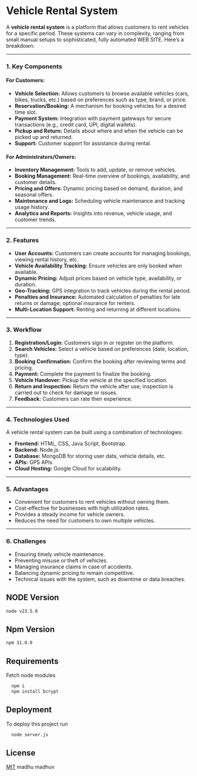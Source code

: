 # Vehicle Rental System

A **vehicle rental system** is a platform that allows customers to rent vehicles for a specific period. These systems can vary in complexity, ranging from small manual setups to sophisticated, fully automated WEB SITE. Here’s a breakdown:

---

### **1. Key Components**

#### **For Customers:**

- **Vehicle Selection:** Allows customers to browse available vehicles (cars, bikes, trucks, etc.) based on preferences such as type, brand, or price.
- **Reservation/Booking:** A mechanism for booking vehicles for a desired time slot.
- **Payment System:** Integration with payment gateways for secure transactions (e.g., credit card, UPI, digital wallets).
- **Pickup and Return:** Details about where and when the vehicle can be picked up and returned.
- **Support:** Customer support for assistance during rental.

#### **For Administrators/Owners:**

- **Inventory Management:** Tools to add, update, or remove vehicles.
- **Booking Management:** Real-time overview of bookings, availability, and customer details.
- **Pricing and Offers:** Dynamic pricing based on demand, duration, and seasonal offers.
- **Maintenance and Logs:** Scheduling vehicle maintenance and tracking usage history.
- **Analytics and Reports:** Insights into revenue, vehicle usage, and customer trends.

---

### **2. Features**

- **User Accounts:** Customers can create accounts for managing bookings, viewing rental history, etc.
- **Vehicle Availability Tracking:** Ensure vehicles are only booked when available.
- **Dynamic Pricing:** Adjust prices based on vehicle type, availability, or duration.
- **Geo-Tracking:** GPS integration to track vehicles during the rental period.
- **Penalties and Insurance:** Automated calculation of penalties for late returns or damage; optional insurance for renters.
- **Multi-Location Support:** Renting and returning at different locations.

---

### **3. Workflow**

1. **Registration/Login:** Customers sign in or register on the platform.
2. **Search Vehicles:** Select a vehicle based on preferences (date, location, type).
3. **Booking Confirmation:** Confirm the booking after reviewing terms and pricing.
4. **Payment:** Complete the payment to finalize the booking.
5. **Vehicle Handover:** Pickup the vehicle at the specified location.
6. **Return and Inspection:** Return the vehicle after use; inspection is carried out to check for damage or issues.
7. **Feedback:** Customers can rate their experience.

---

### **4. Technologies Used**

A vehicle rental system can be built using a combination of technologies:

- **Frontend:** HTML, CSS, Java Script, Bootstrap.
- **Backend:** Node.js.
- **Database:** MongoDB for storing user data, vehicle details, etc.
- **APIs:** GPS APIs
- **Cloud Hosting:** Google Cloud for scalability.

---

### **5. Advantages**

- Convenient for customers to rent vehicles without owning them.
- Cost-effective for businesses with high utilization rates.
- Provides a steady income for vehicle owners.
- Reduces the need for customers to own multiple vehicles.

---

### **6. Challenges**

- Ensuring timely vehicle maintenance.
- Preventing misuse or theft of vehicles.
- Managing insurance claims in case of accidents.
- Balancing dynamic pricing to remain competitive.
- Technical issues with the system, such as downtime or data breaches.

## NODE Version

```bash
node v23.5.0
```

## Npm Version

```bash
npm 11.0.0
```

## Requirements

Fetch node modules

```bash
  npm i
  npm install bcrypt
```

## Deployment

To deploy this project run

```bash
  node server.js
```

## License

[MIT](https://choosealicense.com/licenses/mit/)
madhu
madhuv
